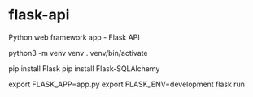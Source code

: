 # flask-api
Python web framework app - Flask API


python3 -m venv venv
. venv/bin/activate

pip install Flask
pip install Flask-SQLAlchemy

export FLASK_APP=app.py
export FLASK_ENV=development
flask run
